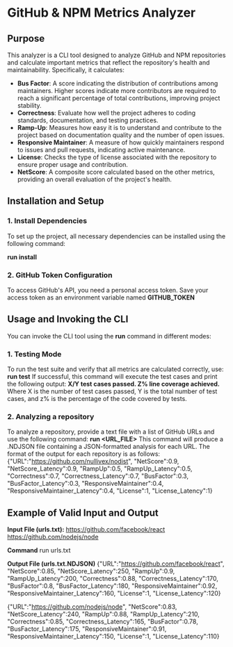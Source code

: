 # **GitHub & NPM Metrics Analyzer**

## Purpose
This analyzer is a CLI tool designed to analyze GitHub and NPM repositories and calculate important metrics that reflect the repository's health and maintainability. Specifically, it calculates:

  - **Bus Factor**: A score indicating the distribution of contributions among maintainers. Higher scores indicate more contributors are required to reach a significant percentage of total contributions, improving project stability.
  - **Correctness**: Evaluate how well the project adheres to coding standards, documentation, and testing practices.
  - **Ramp-Up**: Measures how easy it is to understand and contribute to the project based on documentation quality and the number of open issues.
  - **Responsive Maintainer**: A measure of how quickly maintainers respond to issues and pull requests, indicating active maintenance.
  - **License**: Checks the type of license associated with the repository to ensure proper usage and contribution.
  - **NetScore**: A composite score calculated based on the other metrics, providing an overall evaluation of the project's health.

## Installation and Setup

### **1. Install Dependencies**
To set up the project, all necessary dependencies can be installed using the following command:

**run install**

### **2. GitHub Token Configuration**
To access GitHub's API, you need a personal access token. Save your access token as an environment variable named **GITHUB_TOKEN**

## Usage and Invoking the CLI
You can invoke the CLI tool using the **run** command in different modes:

### **1. Testing Mode**
To run the test suite and verify that all metrics are calculated correctly, use:
**run test**
If successful, this command will execute the test cases and print the following output: **X/Y test cases passed. Z% line coverage achieved.** Where X is the number of test cases passed, Y is the total number of test cases, and z% is the percentage of the code covered by tests.

### **2. Analyzing a repository**
To analyze a repository, provide a text file with a list of GitHub URLs and use the following command:
**run <URL_FILE>**
This command will produce a .NDJSON file containing a JSON-formatted analysis for each URL. The format of the output for each repository is as follows:
{"URL":"https://github.com/nullivex/nodist",
"NetScore":0.9,
"NetScore_Latency":0.9,
"RampUp":0.5,
"RampUp_Latency":0.5,
"Correctness":0.7,
"Correctness_Latency":0.7,
"BusFactor":0.3,
"BusFactor_Latency":0.3,
"ResponsiveMaintainer":0.4,
"ResponsiveMaintainer_Latency":0.4,
"License":1,
"License_Latency":1}

## Example of Valid Input and Output
**Input File (urls.txt):**
https://github.com/facebook/react
https://github.com/nodejs/node

**Command**
run urls.txt

**Output File (urls.txt.NDJSON)**
{"URL":"https://github.com/facebook/react",
"NetScore":0.85,
"NetScore_Latency":250,
"RampUp":0.9,
"RampUp_Latency":200,
"Correctness":0.88,
"Correctness_Latency":170,
"BusFactor":0.8,
"BusFactor_Latency":180,
"ResponsiveMaintainer":0.92,
"ResponsiveMaintainer_Latency":160,
"License":1,
"License_Latency":120}

{"URL":"https://github.com/nodejs/node",
"NetScore":0.83,
"NetScore_Latency":240,
"RampUp":0.88,
"RampUp_Latency":210,
"Correctness":0.85,
"Correctness_Latency":165,
"BusFactor":0.78,
"BusFactor_Latency":175,
"ResponsiveMaintainer":0.91,
"ResponsiveMaintainer_Latency":150,
"License":1,
"License_Latency":110}
